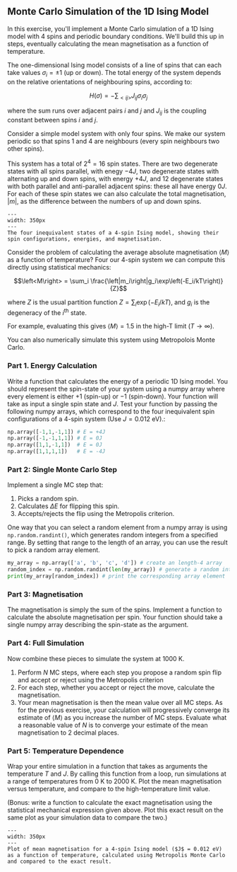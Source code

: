 ## Monte Carlo Simulation of the 1D Ising Model

In this exercise, you'll implement a Monte Carlo simulation of a 1D Ising model with 4 spins and periodic boundary conditions. We'll build this up in steps, eventually calculating the mean magnetisation as a function of temperature.

The one-dimensional Ising model consists of a line of spins that can each take values $\sigma_i = \pm1$ (up or down). The total energy of the system depends on the relative orientations of neighbouring spins, according to:

$$H(\sigma) = -\sum_{<ij>} J_{ij}\sigma_i\sigma_j$$

where the sum runs over adjacent pairs $i$ and $j$ and $J_{ij}$ is the coupling constant between spins $i$ and $j$.

Consider a simple model system with only four spins. We make our system periodic so that spins 1 and 4 are neighbours (every spin neighbours two other spins).

This system has a total of $2^4=16$ spin states. There are two degenerate states with all spins parallel, with enegy $-4J$, two degenerate states with alternating up and down spins, with energy $+4J$, and 12 degenerate states with both parallel and anti-parallel adjacent spins: these all have energy $0J$. For each of these spin states we can also calculate the total magnetisation, $|m|$, as the difference between the numbers of up and down spins.

```{figure} ./figures/4_spin_ising_model.png
---
width: 350px
---
The four inequivalent states of a 4-spin Ising model, showing their spin configurations, energies, and magnetisation.
```

Consider the problem of calculating the average absolute magnetisation $\left<M\right>$ as a function of temperature? Four our 4-spin system we can compute this directly using statistical mechanics:

$$\left<M\right> = \sum_i \frac{\left|m_i\right|g_i\exp\left(-E_i/kT\right)}{Z}$$

where $Z$ is the usual partition function $Z = \sum_i \exp\left(-E_i/kT\right)$, and $g_i$ is the degeneracy of the $i$<sup>th</sup> state.

For example, evaluating this gives $\left<M\right> = 1.5$ in the high-T limit ($T\to\infty$).

You can also numerically simulate this system using Metropolois Monte Carlo.

### Part 1. Energy Calculation
Write a function that calculates the energy of a periodic 1D Ising model. You should represent the spin-state of your system using a numpy array where every element is either $+1$ (spin-up) or $-1$ (spin-down). Your function will take as input a single spin state and $J$. Test your function by passing the following numpy arrays, which correspond to the four inequivalent spin configurations of a 4-spin system (Use $J = 0.012$ eV).:
```python
np.array([-1,1,-1,1]) # E = +4J
np.array([-1,-1,1,1]) # E = 0J
np.array([1,1,-1,1])  # E = 0J
np.array([1,1,1,1])   # E = -4J
```

### Part 2: Single Monte Carlo Step

Implement a single MC step that:
1. Picks a random spin.
2. Calculates $\Delta E$ for flipping this spin.
3. Accepts/rejects the flip using the Metropolis criterion.

One way that you can select a random element from a numpy array is using `np.random.randint()`, which generates random integers from a specified range. By setting that range to the length of an array, you can use the result to pick a random array element.

```python
my_array = np.array(['a', 'b', 'c', 'd']) # create an length-4 array
random_index = np.random.randint(len(my_array)) # generate a random integer between 0 and 3
print(my_array[random_index]) # print the corresponding array element
```

### Part 3: Magnetisation

The magnetisation is simply the sum of the spins. Implement a function to calculate the absolute magnetisation per spin. Your function should take a single numpy array describing the spin-state as the argument.

### Part 4: Full Simulation

Now combine these pieces to simulate the system at 1000 K.

1. Perform $N$ MC steps, where each step you propose a random spin flip and accept or reject using the Metropolis criterion
2. For each step, whether you accept or reject the move, calculate the magnetisation.
3. Your mean magnetisation is then the mean value over all MC steps. As for the previous exercise, your calculation will progressively converge its estimate of $\left<M\right>$ as you increase the number of MC steps. Evaluate what a reasonable value of $N$ is to converge your estimate of the mean magnetisation to 2 decimal places.


### Part 5: Temperature Dependence

Wrap your entire simulation in a function that takes as arguments the temperature $T$ and $J$.
By calling this function from a loop, run simulations at a range of temperatures from 0 K to 2000 K.
Plot the mean magnetisation versus temperature, and compare to the high-temperature limit value.

(Bonus: write a function to calculate the exact magnetisation using the statistical mechanical expression given above. Plot this exact result on the same plot as your simulation data to compare the two.)

```{figure} ./figures/ising_MC_results.png
---
width: 350px
---
Plot of mean magnetisation for a 4-spin Ising model ($J$ = 0.012 eV) as a function of temperature, calculated using Metropolis Monte Carlo and compared to the exact result.
```
